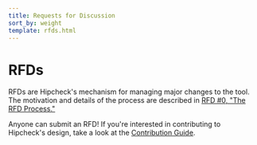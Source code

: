```yaml
---
title: Requests for Discussion
sort_by: weight
template: rfds.html
---
```


# RFDs

RFDs are Hipcheck's mechanism for managing major changes to the tool.
The motivation and details of the process are described in [RFD #0,
"The RFD Process."](/rfds/0000)

Anyone can submit an RFD! If you're interested in contributing to Hipcheck's
design, take a look at the [Contribution Guide](/contribute).

